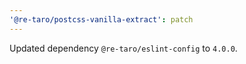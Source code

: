```yaml
---
'@re-taro/postcss-vanilla-extract': patch
---
```


Updated dependency `@re-taro/eslint-config` to `4.0.0`.
